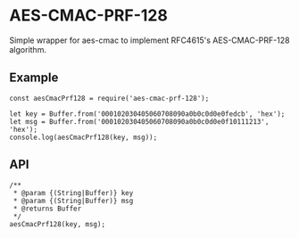 AES-CMAC-PRF-128
================

Simple wrapper for aes-cmac to implement RFC4615's AES-CMAC-PRF-128 algorithm.

Example
-------

```
const aesCmacPrf128 = require('aes-cmac-prf-128');

let key = Buffer.from('000102030405060708090a0b0c0d0e0fedcb', 'hex');
let msg = Buffer.from('000102030405060708090a0b0c0d0e0f10111213', 'hex');
console.log(aesCmacPrf128(key, msg));
```

API
----

```
/**
 * @param {(String|Buffer)} key
 * @param {(String|Buffer)} msg
 * @returns Buffer
 */
aesCmacPrf128(key, msg);
```
